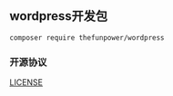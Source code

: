## wordpress开发包
 
 

~~~
composer require thefunpower/wordpress
~~~
 
 

### 开源协议 

[LICENSE](LICENSE.md)
 
